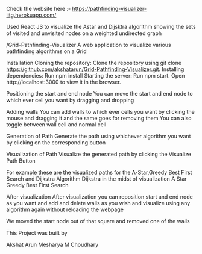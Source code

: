 Check the website here :- https://pathfinding-visualizer-iitg.herokuapp.com/

Used React JS to visualize  the Astar and Dijsktra algorithm showing the
sets of visited and unvisited nodes on a weighted undirected graph

/Grid-Pathfinding-Visualizer
A web application to visualize various pathfinding algorithms on a Grid

Installation
Cloning the repository:
Clone the repository using git clone https://github.com/akshatarun/Grid-Pathfinding-Visualizer.git.
Installing dependencies:
Run npm install
Starting the server:
Run npm start.
Open http://localhost:3000 to view it in the browser.


Positioning the start and end node
You can move the start and end node to which ever cell you want by dragging and dropping



Adding walls
You can add walls to which ever cells you want by clicking the mouse and dragging it and the same goes for removing them
You can also toggle between wall cell and normal cell


Generation of Path
Generate the path using whichever algorithm you want by clicking on the corresponding button

Visualization of Path
Visualize the generated path by clicking the Visualize Path Button

For example these are the visualized paths for the A-Star,Greedy Best First Search and Dijkstra Algorithm
Dijkstra in the midst of visualization  A Star  Greedy Best First Search 

After visualization
After visualization you can reposition start and end node as you want and add and delete walls as you wish and visualize using any algorithm again without reloading the webpage

We moved the start node out of that square and removed one of the walls 

This Project was built by

Akshat Arun
Mesharya M Choudhary
